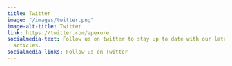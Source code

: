 ```yaml
---
title: Twitter
image: "/images/twitter.png"
image-alt-title: Twitter
link: https://twitter.com/apexure
socialmedia-text: Follow us on twitter to stay up to date with our latest news and
  articles.
socialmedia-links: Follow us on Twitter
---
```


